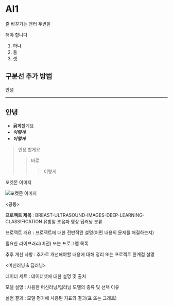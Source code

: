 
# AI1

줄 바꾸기는
엔터 두번을 

해야 합니다
1. 하나
2. 둘
3. 셋

구분선 추가 방법 
---
안녕
***
안녕
---
+ **굵게**할게요
+ ___이렇게___
+ ***이렇게***

>인용 할게요
>>바로
>>>이렇게

포켓몬 이미지

![포켓몬 이미지](https://github.com/woogunny/BREAST-ULTRASOUND-IMAGES-DEEP-LEARNING-CLASSIFICATION-/blob/main/pocket.png)



<공통>

**프로젝트 제목** : BREAST-ULTRASOUND-IMAGES-DEEP-LEARNING-CLASSIFICATION 유방암 초음파 영상 딥러닝 분류 

프로젝트 개요 : 프로젝트에 대한 전반적인 설명(어떤 내용의 문제를 해결하는지)

필요한 라이브러리(버전) 또는 프로그램 목록

추후 개선 사항 : 추가로 개선해야할 내용에 대해 정리 또는 프로젝트 한계점 설명

<머신러닝 & 딥러닝>

데이터 세트 : 데이터셋에 대한 설명 및 출처

모델 설명 : 사용한 머신러닝/딥러닝 모델의 종류 및 선택 이유

실험 결과 : 모델 평가에 사용된 지표와 결과(표 또는 그래프)


